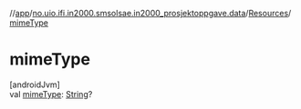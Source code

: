 //[app](../../../index.md)/[no.uio.ifi.in2000.smsolsae.in2000_prosjektoppgave.data](../index.md)/[Resources](index.md)/[mimeType](mime-type.md)

# mimeType

[androidJvm]\
val [mimeType](mime-type.md): [String](https://kotlinlang.org/api/latest/jvm/stdlib/kotlin/-string/index.html)?
